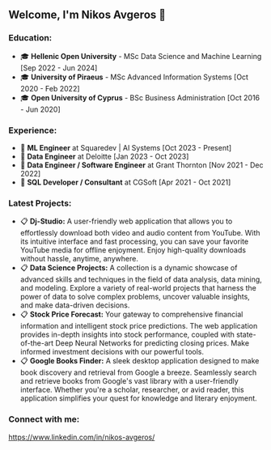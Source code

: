 ## Welcome, I'm Nikos Avgeros 👋
### Education:
<ul>
	<li>&#x1F393; <strong>Hellenic Open University</strong> - MSc Data Science and Machine Learning [Sep 2022 - Jun 2024]</li>
	<li>&#x1F393; <strong>University of Piraeus</strong> - MSc Advanced Information Systems [Oct 2020 - Feb 2022]</li>
	<li>&#x1F393; <strong>Open University of Cyprus</strong> - BSc Business Administration [Oct 2016 - Jun 2020]</li>
</ul>

### Experience:
<ul>
	<li>&#x1F4BC; <strong>ML Engineer</strong> at Squaredev | AI Systems [Oct 2023 - Present]</li>
	<li>&#x1F4BC; <strong>Data Engineer</strong> at Deloitte [Jan 2023 - Oct 2023]</li>
	<li>&#x1F4BC; <strong>Data Engineer / Software Engineer</strong> at Grant Thornton [Nov 2021 - Dec 2022]</li>
	<li>&#x1F4BC; <strong>SQL Developer / Consultant</strong> at CGSoft [Apr 2021 - Oct 2021]</li>
</ul>

### Latest Projects:
<ul>
	<li>&#x1F4CB; <strong>Dj-Studio:</strong> A user-friendly web application that allows you to effortlessly download both video and audio content from YouTube. With its intuitive interface and fast processing, you can save your favorite YouTube media 
                                                  for offline enjoyment. Enjoy high-quality downloads without hassle, anytime, anywhere.</li>
	<li>&#x1F4CB; <strong>Data Science Projects:</strong> A collection is a dynamic showcase of advanced skills and techniques in the field of data analysis, data mining, and modeling. Explore a variety of real-world projects that harness the 
                                                              power of data to solve complex problems, uncover valuable insights, and make data-driven decisions.</li>
	<li>&#x1F4CB; <strong>Stock Price Forecast:</strong> Your gateway to comprehensive financial information and intelligent stock price predictions. The web application provides in-depth insights into stock performance, coupled with state- 
                                                              of-the-art Deep Neural Networks for predicting closing prices. Make informed investment decisions with our powerful tools.</li>
	<li>&#x1F4CB; <strong>Google Books Finder:</strong> A sleek desktop application designed to make book discovery and retrieval from Google a breeze. Seamlessly search and retrieve books from Google's vast library with a user-friendly 
                                                            interface. Whether you're a scholar, researcher, or avid reader, this application simplifies your quest for knowledge and literary enjoyment.</li>
</ul>

### Connect with me:
https://www.linkedin.com/in/nikos-avgeros/
<!--
**nikavgeros/nikavgeros** is a ✨ _special_ ✨ repository because its `README.md` (this file) appears on your GitHub profile.

Here are some ideas to get you started:

- 🔭 I’m currently working on ...
- 🌱 I’m currently learning ...
- 👯 I’m looking to collaborate on ...
- 🤔 I’m looking for help with ...
- 💬 Ask me about ...
- 📫 How to reach me: ...
- 😄 Pronouns: ...
- ⚡ Fun fact: ...
-->
